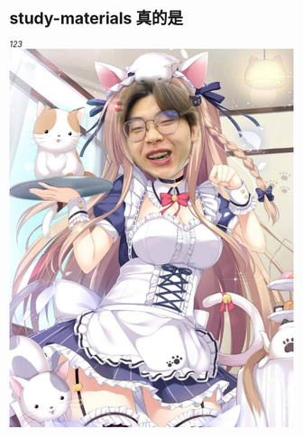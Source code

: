 # study-materials 真的是
*123*
![image](https://github.com/wullyson/study-materials/blob/main/%E5%BC%98%E9%80%B8%E5%A4%96%E6%B5%81.jpg?raw=true)
